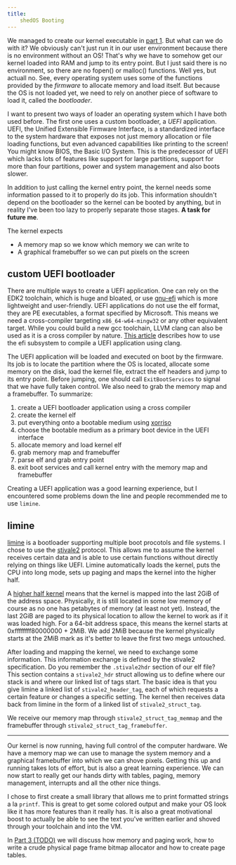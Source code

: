 ```yaml
---
title:
    shedOS Booting
---
```


We managed to create our kernel executable in [part 1](shedOS_toolchain.html). But what can we do with it?
We obviously can't just run it in our user environment because there is no environment without an OS!
That's why we have to somehow get our kernel loaded into RAM and jump to its entry point. But I just said
there is no environment, so there are no fopen() or malloc() functions. Well yes, but actuall no. See, every
operating system uses some of the functions provided by the *firmware* to allocate memory and load itself.
But because the OS is not loaded yet, we need to rely on another piece of software to load it, called
the *bootloader*.

I want to present two ways of loader an operating system which I have both used before. The first
one uses a custom bootloader, a *UEFI* application. UEFI, the Unified Extensible Firmware Interface,
is a standardized interface to the system hardware that exposes not just memory allocation or file loading
functions, but even advanced capabilities like printing to the screen! You might know BIOS, the Basic I/O System.
This is the predecessor of UEFI which lacks lots of features like support for large partitions, support for more
than four partitions, power and system management and also boots slower.

In addition to just calling the kernel entry point, the kernel needs some information passed to it to properly
do its job. This information shouldn't depend on the bootloader so the kernel can be booted by anything, but in
reality I've been too lazy to properly separate those stages. **A task for future me**.

The kernel expects

- A memory map so we know which memory we can write to
- A graphical framebuffer so we can put pixels on the screen

## custom UEFI bootloader

There are multiple ways to create a UEFI application. One can rely on the EDK2 toolchain, which is huge and bloated,
or use [gnu-efi](https://wiki.osdev.org/GNU-EFI) which is more lightweight and user-friendly. UEFI applications do
not use the elf format, they are PE executables, a format specified by Microsoft. This means we need a cross-compiler
targeting `x86_64-w64-mingw32` or any other equivalent target. While you could build a new gcc toolchain, LLVM clang
can also be used as it is a cross compiler by nature. [This article](https://wiki.osdev.org/UEFI_App_Bare_Bones#Under_LLVM.2Fclang)
describes how to use the efi subsystem to compile a UEFI application using clang.

The UEFI application will be loaded and executed on boot by the firmware. Its job is to locate the partition where
the OS is located, allocate some memory on the disk, load the kernel file, extract the elf headers and jump to its
entry point. Before jumping, one should call `ExitBootServices` to signal that we have fully taken control. We also
need to grab the memory map and a framebuffer.  To summarize:

1. create a UEFI bootloader application using a cross compiler
2. create the kernel elf
3. put everything onto a bootable medium using [xorriso](https://wiki.osdev.org/UEFI_App_Bare_Bones#Creating_the_FAT_image)
4. choose the bootable medium as a primary boot device in the UEFI interface
5. allocate memory and load kernel elf
6. grab memory map and framebuffer
7. parse elf and grab entry point
8. exit boot services and call kernel entry with the memory map and framebuffer

Creating a UEFI application was a good learning experience, but I encountered some problems down the line and people
recommended me to use `limine`.

## limine
[limine](https://github.com/limine-bootloader/limine) is a bootloader supporting multiple boot procotols and file systems.
I chose to use the [stivale2](https://github.com/stivale/stivale/blob/master/STIVALE2.md) protocol. This allows me to assume
the kernel receives certain data and is able to use certain functions without directly relying on things like UEFI. Limine
automatically loads the kernel, puts the CPU into long mode, sets up paging and maps the kernel into the higher half.

A [higher half kernel](https://wiki.osdev.org/Higher_Half_Kernel) means that the kernel is mapped into the last 2GiB of
the address space. Physically, it is still located in some low memory of course as no one has petabytes of memory (at least not yet).
Instead, the last 2GiB are paged to its physical location to allow the kernel to work as if it was loaded high. For a 64-bit
address space, this means the kernel starts at 0xffffffff80000000 + 2MiB. We add 2MiB because the kernel physically starts at the 2MiB
mark as it's better to leave the first two megs untouched.

After loading and mapping the kernel, we need to exchange some information. This information exchange is defined by the stivale2
specification. Do you remember the `.stivale2hdr` section of our elf file? This section contains a `stivale2_hdr` struct allowing us
to define where our stack is and where our linked list of tags start. The basic idea is that you give limine a linked list of
`stivale2_header_tag`, each of which requests a certain feature or changes a specific setting. The kernel then receives data back
from limine in the form of a linked list of `stivale2_struct_tag`.

We receive our memory map through `stivale2_struct_tag_memmap` and the framebuffer through `stivale2_struct_tag_framebuffer`.

---

Our kernel is now running, having full control of the computer hardware. We have a memory map we can use to manage the system memory
and a graphical framebuffer into which we can shove pixels. Getting this up and running takes lots of effort, but is also a great
learning experience. We can now start to really get our hands dirty with tables, paging, memory management, interrupts and all the
other nice things.

I chose to first create a small library that allows me to print formatted strings a la `printf`. This is great to get some colored
output and make your OS look like it has more features than it really has. It is also a great motivational boost to actually be
able to see the text you've written earlier and shoved through your toolchain and into the VM.

In [Part 3 (TODO)](shedOS_paging.html) we will discuss how memory and paging work, how to write a crude physical
page frame bitmap allocator and how to create page tables.
